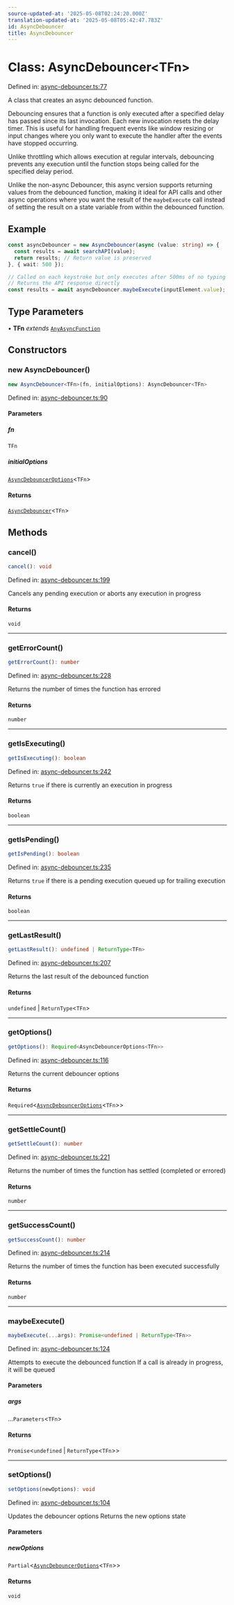 ```yaml
---
source-updated-at: '2025-05-08T02:24:20.000Z'
translation-updated-at: '2025-05-08T05:42:47.783Z'
id: AsyncDebouncer
title: AsyncDebouncer
---
```


<!-- DO NOT EDIT: this page is autogenerated from the type comments -->

# Class: AsyncDebouncer\<TFn\>

Defined in: [async-debouncer.ts:77](https://github.com/TanStack/pacer/blob/main/packages/pacer/src/async-debouncer.ts#L77)

A class that creates an async debounced function.

Debouncing ensures that a function is only executed after a specified delay has passed since its last invocation.
Each new invocation resets the delay timer. This is useful for handling frequent events like window resizing
or input changes where you only want to execute the handler after the events have stopped occurring.

Unlike throttling which allows execution at regular intervals, debouncing prevents any execution until
the function stops being called for the specified delay period.

Unlike the non-async Debouncer, this async version supports returning values from the debounced function,
making it ideal for API calls and other async operations where you want the result of the `maybeExecute` call
instead of setting the result on a state variable from within the debounced function.

## Example

```ts
const asyncDebouncer = new AsyncDebouncer(async (value: string) => {
  const results = await searchAPI(value);
  return results; // Return value is preserved
}, { wait: 500 });

// Called on each keystroke but only executes after 500ms of no typing
// Returns the API response directly
const results = await asyncDebouncer.maybeExecute(inputElement.value);
```

## Type Parameters

• **TFn** *extends* [`AnyAsyncFunction`](../type-aliases/anyasyncfunction.md)

## Constructors

### new AsyncDebouncer()

```ts
new AsyncDebouncer<TFn>(fn, initialOptions): AsyncDebouncer<TFn>
```

Defined in: [async-debouncer.ts:90](https://github.com/TanStack/pacer/blob/main/packages/pacer/src/async-debouncer.ts#L90)

#### Parameters

##### fn

`TFn`

##### initialOptions

[`AsyncDebouncerOptions`](../interfaces/asyncdebounceroptions.md)\<`TFn`\>

#### Returns

[`AsyncDebouncer`](asyncdebouncer.md)\<`TFn`\>

## Methods

### cancel()

```ts
cancel(): void
```

Defined in: [async-debouncer.ts:199](https://github.com/TanStack/pacer/blob/main/packages/pacer/src/async-debouncer.ts#L199)

Cancels any pending execution or aborts any execution in progress

#### Returns

`void`

***

### getErrorCount()

```ts
getErrorCount(): number
```

Defined in: [async-debouncer.ts:228](https://github.com/TanStack/pacer/blob/main/packages/pacer/src/async-debouncer.ts#L228)

Returns the number of times the function has errored

#### Returns

`number`

***

### getIsExecuting()

```ts
getIsExecuting(): boolean
```

Defined in: [async-debouncer.ts:242](https://github.com/TanStack/pacer/blob/main/packages/pacer/src/async-debouncer.ts#L242)

Returns `true` if there is currently an execution in progress

#### Returns

`boolean`

***

### getIsPending()

```ts
getIsPending(): boolean
```

Defined in: [async-debouncer.ts:235](https://github.com/TanStack/pacer/blob/main/packages/pacer/src/async-debouncer.ts#L235)

Returns `true` if there is a pending execution queued up for trailing execution

#### Returns

`boolean`

***

### getLastResult()

```ts
getLastResult(): undefined | ReturnType<TFn>
```

Defined in: [async-debouncer.ts:207](https://github.com/TanStack/pacer/blob/main/packages/pacer/src/async-debouncer.ts#L207)

Returns the last result of the debounced function

#### Returns

`undefined` \| `ReturnType`\<`TFn`\>

***

### getOptions()

```ts
getOptions(): Required<AsyncDebouncerOptions<TFn>>
```

Defined in: [async-debouncer.ts:116](https://github.com/TanStack/pacer/blob/main/packages/pacer/src/async-debouncer.ts#L116)

Returns the current debouncer options

#### Returns

`Required`\<[`AsyncDebouncerOptions`](../interfaces/asyncdebounceroptions.md)\<`TFn`\>\>

***

### getSettleCount()

```ts
getSettleCount(): number
```

Defined in: [async-debouncer.ts:221](https://github.com/TanStack/pacer/blob/main/packages/pacer/src/async-debouncer.ts#L221)

Returns the number of times the function has settled (completed or errored)

#### Returns

`number`

***

### getSuccessCount()

```ts
getSuccessCount(): number
```

Defined in: [async-debouncer.ts:214](https://github.com/TanStack/pacer/blob/main/packages/pacer/src/async-debouncer.ts#L214)

Returns the number of times the function has been executed successfully

#### Returns

`number`

***

### maybeExecute()

```ts
maybeExecute(...args): Promise<undefined | ReturnType<TFn>>
```

Defined in: [async-debouncer.ts:124](https://github.com/TanStack/pacer/blob/main/packages/pacer/src/async-debouncer.ts#L124)

Attempts to execute the debounced function
If a call is already in progress, it will be queued

#### Parameters

##### args

...`Parameters`\<`TFn`\>

#### Returns

`Promise`\<`undefined` \| `ReturnType`\<`TFn`\>\>

***

### setOptions()

```ts
setOptions(newOptions): void
```

Defined in: [async-debouncer.ts:104](https://github.com/TanStack/pacer/blob/main/packages/pacer/src/async-debouncer.ts#L104)

Updates the debouncer options
Returns the new options state

#### Parameters

##### newOptions

`Partial`\<[`AsyncDebouncerOptions`](../interfaces/asyncdebounceroptions.md)\<`TFn`\>\>

#### Returns

`void`
